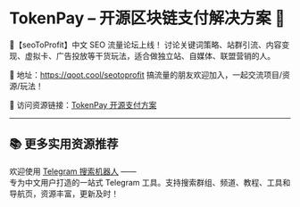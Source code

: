 # TokenPay – 开源区块链支付解决方案 🔗

💬【seoToProfit】中文 SEO 流量论坛上线！
讨论关键词策略、站群引流、内容变现、虚拟卡、广告投放等干货玩法，适合做独立站、自媒体、联盟营销的人。

📌 地址：https://qoot.cool/seotoprofit
搞流量的朋友欢迎加入，一起交流项目/资源/玩法！

🔹 访问资源链接：[TokenPay 开源支付方案](https://qoot.cool/tokenpay-solution)

---

## 📚 更多实用资源推荐

欢迎使用 [Telegram 搜索机器人](https://qoot.cool/SearchRobot) ——  
专为中文用户打造的一站式 Telegram 工具。支持搜索群组、频道、教程、工具和导航页，资源丰富，更新及时！
